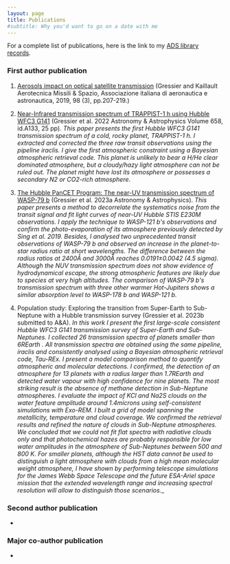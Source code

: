 ```yaml
---
layout: page
title: Publications
#subtitle: Why you'd want to go on a date with me
---
```




For a complete list of publications, here is the link to my [ADS library records](https://ui.adsabs.harvard.edu/search/p_=0&q=author%3A%22Gressier%2C%20A.%22&sort=date%20desc%2C%20bibcode%20desc).




### First author publication
1.	[Aerosols impact on optical satellite transmission](https://link.springer.com/article/10.1007/s42496-019-00018-1) (Gressier and Kaillault Aerotecnica Missili & Spazio, Associazione italiana di aeronautica e astronautica, 2019, 98 (3), pp.207-219.)

2.	[Near-Infrared transmission spectrum of TRAPPIST-1 h using Hubble WFC3 G141](https://www.aanda.org/articles/aa/full_html/2022/02/aa42140-21/aa42140-21.html) (Gressier et al. 2022 Astronomy & Astrophysics Volume 658, id.A133, 25 pp). 
_This paper presents the first Hubble WFC3 G141 transmission spectrum of a cold, rocky planet, TRAPPIST-1 h. I extracted and corrected the three raw transit observations using the pipeline iraclis. I give the first atmospheric constraint using a Bayesian atmospheric retrieval code. This planet is unlikely to bear a H/He clear dominated atmosphere, but a cloudy/hazy light atmosphere can not be ruled out. The planet might have lost its atmosphere or possesses a secondary N2 or CO2-rich atmosphere_.

3.  [The Hubble PanCET Program: The near-UV transmission spectrum of WASP-79 b](https://arxiv.org/abs/2302.08962) (Gressier et al. 2023a Astronomy & Astrophysics). 
_This paper presents a method to decorrelate the systematics noise from the transit signal and fit light curves of near-UV Hubble STIS E230M observations. I apply the technique to WASP-121 b's observations and confirm the photo-evaporation of its atmosphere previously detected by Sing et al. 2019. Besides, I analysed two unprecedented transit observations of WASP-79 b and observed an increase in the planet-to-star radius ratio at short wavelengths. The difference between the radius ratios at 2400Å and 3000Å reaches 0.0191±0.0042 (4.5 sigma). Although the NUV transmission spectrum does not show evidence of hydrodynamical escape, the strong atmospheric features are likely due to species at very high altitudes. The comparison of WASP-79 b's transmission spectrum with three other warmer Hot-Jupiters shows a similar absorption level to WASP-178 b and WASP-121 b._

4. Population study: Exploring the transition from Super-Earth to Sub-Neptune with a Hubble transmission survey (Gressier et al. 2023b submitted to A&A). 
_In this work I present the first large-scale consistent Hubble WFC3 G141 transmission survey of Super-Earth and Sub-Neptunes. I collected 26 transmission spectra of planets smaller than 6REarth . All transmission spectra are obtained using the same pipeline, iraclis and consistently analysed using a Bayesian atmospheric retrieval code, Tau-REx. I present a model comparison method to quantify atmospheric and molecular detections. I confirmed, the detection of an atmosphere for 13 planets with a radius larger than 1.7REarth and detected water vapour with high confidence for nine planets. The most striking result is the absence of methane detection in Sub-Neptune atmospheres. I evaluate the impact of KCl and Na2S clouds on the water feature amplitude around 1.4microns using self-consistent simulations with Exo-REM. I built a grid of model spanning the metallicity, temperature and cloud coverage. We confirmed the retrieval results and refined the nature of clouds in Sub-Neptune atmospheres. We concluded that we could not fit flat spectra with radiative clouds only and that photochemical hazes are probably responsible for low water amplitudes in the atmosphere of Sub-Neptunes between 500 and 800 K. For smaller planets, although the HST data cannot be used to distinguish a light atmosphere with clouds from a high mean molecular weight atmosphere, I have shown by performing telescope simulations for the James Webb Space Telescope and the future ESA-Ariel space mission that the extended wavelength range and increasing spectral resolution will allow to distinguish those scenarios.__




### Second author publication
-



### Major co-author publication
-



